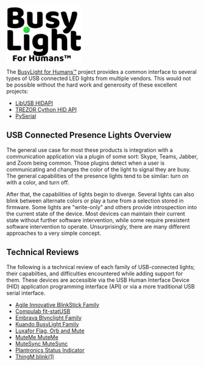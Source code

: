 ![BusyLight Project Logo][1]


The [BusyLight for Humans™][0] project provides a common interface to
several types of USB connected LED lights from multiple vendors. This
would not be possible without the hard work and generosity of
these excellent projects:

- [LibUSB HIDAPI][H]
- [TREZOR Cython HID API][T]
- [PySerial][S]

## USB Connected Presence Lights Overview

The general use case for most these products is integration with a
communication application via a plugin of some sort: Skype, Teams,
Jabber, and Zoom being common. Those plugins detect when a user is
communicating and changes the color of the light to signal they
are busy. The general capabilities of the presence lights tend to be
similar: turn on with a color, and turn off.

After that, the capabilities of lights begin to diverge. Several
lights can also blink between alternate colors or play a tune from a
selection stored in firmware. Some lights are "write-only" and others
provide introspection into the current state of the device. Most
devices can maintain their current state without further software
intervention, while some require presistent software intervention to
operate. Unsurprisingly, there are many different approaches to a very
simple concept.

## Technical Reviews

The following is a technical review of each family of USB-connected
lights; their capabilties, and difficulties encountered while adding
support for them. These devices are accessible via the USB
Human Interface Device (HID) application programming interface
(API) or via a more traditional USB serial interface. 

- [Agile Innovative BlinkStick Family][6]
- [Compulab fit-statUSB][9]
- [Embrava Blynclight Family][2]
- [Kuando BusyLight Family][3]
- [Luxafor Flag, Orb and Mute][4]
- [MuteMe MuteMe][7]
- [MuteSync MuteSync][8]
- [Plantronics Status Indicator][2]
- [ThingM blink(1)][5]


[0]: https://github.com/JnyJny/busylight
[1]: https://github.com/JnyJny/busylight/blob/master/docs/assets/BusyLightLogo.png

[H]: https://github.com/libusb/hidapi
[T]: https://github.com/trezor/cython-hidapi
[S]: https://github.com/pyserial/pyserial

[2]: https://github.com/JnyJny/busylight/blob/master/docs/devices/embrava.md
[3]: https://github.com/JnyJny/busylight/blob/master/docs/devices/kuando.md
[4]: https://github.com/JnyJny/busylight/blob/master/docs/devices/luxafor.md
[5]: https://github.com/JnyJny/busylight/blob/master/docs/devices/thingm.md
[6]: https://github.com/JnyJny/busylight/blob/master/docs/devices/agile_innovative.md
[7]: https://github.com/JnyJny/busylight/blob/master/docs/devices/muteme.md
[8]: https://github.com/JnyJny/busylight/blob/master/docs/devices/mutesync.md
[9]: https://github.com/JnyJny/busylight/blob/master/docs/devices/compulab.md
